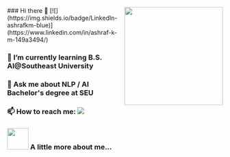 <img align='right' src="https://media.giphy.com/media/M9gbBd9nbDrOTu1Mqx/giphy.gif" width="230">
### Hi there 👋
[![](https://img.shields.io/badge/LinkedIn-ashrafkm-blue)](https://www.linkedin.com/in/ashraf-k-m-149a3494/)

### 🌱 I’m currently learning B.S. AI@Southeast University
### 💬 Ask me about NLP / AI Bachelor's degree at SEU
### 📫 How to reach me: [![](https://img.shields.io/badge/Gmail-zobppc@gmail.com-red)](mailto:zobppc@gmail.com)
### <img src="https://media.giphy.com/media/VgCDAzcKvsR6OM0uWg/giphy.gif" width="50"> A little more about me...  
<!--
**Apple1203/Apple1203** is a ✨ _special_ ✨ repository because its `README.md` (this file) appears on your GitHub profile.

Here are some ideas to get you started:

- 🔭 I’m currently working on ...

- 👯 I’m looking to collaborate on ...
- 🤔 I’m looking for help with ...
- 😄 Pronouns: ...
- ⚡ Fun fact: ...
-->
